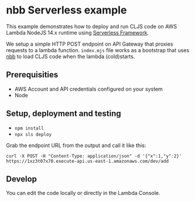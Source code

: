 # nbb Serverless example

This example demonstrates how to deploy and run CLJS code on AWS Lambda NodeJS 14.x runtime using [Serverless Framework](https://www.serverless.com/).

We setup a simple HTTP POST endpoint on API Gateway that proxies requests to a lambda function. `index.mjs` file works as a bootstrap that uses [nbb](https://github.com/babashka/nbb/) to load CLJS code when the lambda (cold)starts.

## Prerequisities

* AWS Account and API credentials configured on your system
* Node

## Setup, deployment and testing

* `npm install`
* `npx sls deploy`

Grab the endpoint URL from the output and call it like this:

```shell
curl -X POST -H "Content-Type: application/json" -d '{"x":1,"y":2}' https://1xz3t07x70.execute-api.us-east-1.amazonaws.com/dev/add
```

## Develop

You can edit the code locally or directly in the Lambda Console.
